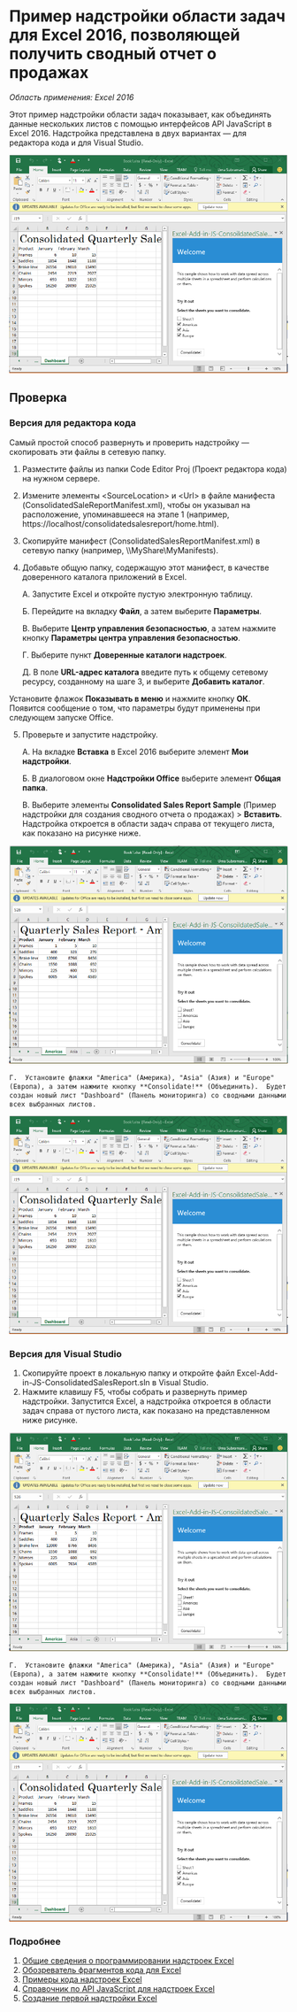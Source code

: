 # <a name="consolidated-sales-report-task-pane-add-in-sample-for-excel-2016"></a>Пример надстройки области задач для Excel 2016, позволяющей получить сводный отчет о продажах

_Область применения: Excel 2016_

Этот пример надстройки области задач показывает, как объединять данные нескольких листов с помощью интерфейсов API JavaScript в Excel 2016. Надстройка представлена в двух вариантах — для редактора кода и для Visual Studio.

![Пример сводного отчета о продажах](../images/ConsolidatedSalesReport_report.PNG)

## <a name="try-it-out"></a>Проверка
### <a name="code-editor-version"></a>Версия для редактора кода

Самый простой способ развернуть и проверить надстройку — скопировать эти файлы в сетевую папку.

1.  Разместите файлы из папки Code Editor Proj (Проект редактора кода) на нужном сервере.
2.  Измените элементы \<SourceLocation\> и \<Url\> в файле манифеста (ConsolidatedSaleReportManifest.xml), чтобы он указывал на расположение, упоминавшееся на этапе 1 (например, https://localhost/consolidatedsalesreport/home.html).
3.  Скопируйте манифест (ConsolidatedSalesReportManifest.xml) в сетевую папку (например, \\\MyShare\MyManifests).
4.  Добавьте общую папку, содержащую этот манифест, в качестве доверенного каталога приложений в Excel.

    А.  Запустите Excel и откройте пустую электронную таблицу.

    Б.  Перейдите на вкладку **Файл**, а затем выберите **Параметры**.

    В.  Выберите **Центр управления безопасностью**, а затем нажмите кнопку **Параметры центра управления безопасностью**.

    Г.  Выберите пункт **Доверенные каталоги надстроек**.

    Д.  В поле **URL-адрес каталога** введите путь к общему сетевому ресурсу, созданному на шаге 3, и выберите **Добавить каталог**.

   Установите флажок **Показывать в меню** и нажмите кнопку **ОК**. Появится сообщение о том, что параметры будут применены при следующем запуске Office.

5.  Проверьте и запустите надстройку.

    А.  На вкладке **Вставка** в Excel 2016 выберите элемент **Мои надстройки**.

    Б.  В диалоговом окне **Надстройки Office** выберите элемент **Общая папка**.

    В.  Выберите элементы **Consolidated Sales Report Sample** (Пример надстройки для создания сводного отчета о продажах) > **Вставить**. Надстройка откроется в области задач справа от текущего листа, как показано на рисунке ниже.

   ![Пример сводного отчета о продажах](../images/ConsolidatedSalesReport_taskpane.PNG)

    Г.  Установите флажки "America" (Америка), "Asia" (Азия) и "Europe" (Европа), а затем нажмите кнопку **Consolidate!** (Объединить).  Будет создан новый лист "Dashboard" (Панель мониторинга) со сводными данными всех выбранных листов.

  ![Пример сводного отчета о продажах](../images/ConsolidatedSalesReport_report.PNG)

### <a name="visual-studio-version"></a>Версия для Visual Studio
1.  Скопируйте проект в локальную папку и откройте файл Excel-Add-in-JS-ConsolidatedSalesReport.sln в Visual Studio.
2.  Нажмите клавишу F5, чтобы собрать и развернуть пример надстройки. Запустится Excel, а надстройка откроется в области задач справа от пустого листа, как показано на представленном ниже рисунке.

   ![Пример сводного отчета о продажах](../images/ConsolidatedSalesReport_taskpane.PNG)

    Г.  Установите флажки "America" (Америка), "Asia" (Азия) и "Europe" (Европа), а затем нажмите кнопку **Consolidate!** (Объединить).  Будет создан новый лист "Dashboard" (Панель мониторинга) со сводными данными всех выбранных листов.

  ![Пример сводного отчета о продажах](../images/ConsolidatedSalesReport_report.PNG)


### <a name="learn-more"></a>Подробнее

1.  [Общие сведения о программировании надстроек Excel](https://github.com/OfficeDev/office-js-docs/blob/master/excel/excel-add-ins-programming-overview.md)
2.  [Обозреватель фрагментов кода для Excel](http://officesnippetexplorer.azurewebsites.net/#/snippets/excel)
3.  [Примеры кода надстроек Excel](https://github.com/OfficeDev/office-js-docs/blob/master/excel/excel-add-ins-code-samples.md)
4.  [Справочник по API JavaScript для надстроек Excel](https://github.com/OfficeDev/office-js-docs/blob/master/excel/excel-add-ins-javascript-reference.md)
5.  [Создание первой надстройки Excel](https://github.com/OfficeDev/office-js-docs/blob/master/excel/build-your-first-excel-add-in.md)